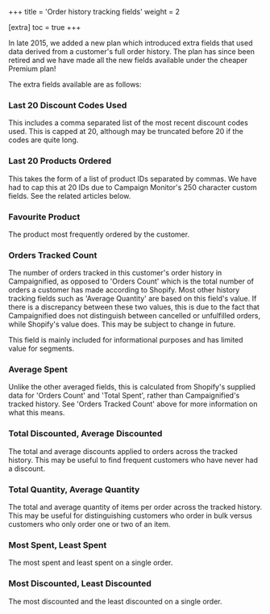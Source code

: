 +++
title = 'Order history tracking fields'
weight = 2

[extra]
toc = true
+++

In late 2015, we added a new plan which introduced extra fields that used data
derived from a customer's full order history. The plan has since been retired
and we have made all the new fields available under the cheaper Premium plan!

The extra fields available are as follows:

### Last 20 Discount Codes Used

This includes a comma separated list of the most recent discount codes used.
This is capped at 20, although may be truncated before 20 if the codes are quite
long.

### Last 20 Products Ordered

This takes the form of a list of product IDs separated by commas. We have had to
cap this at 20 IDs due to Campaign Monitor's 250 character custom fields. See
the related articles below.

### Favourite Product

The product most frequently ordered by the customer.

### Orders Tracked Count

The number of orders tracked in this customer's order history in Campaignified,
as opposed to 'Orders Count' which is the total number of orders a customer has
made according to Shopify. Most other history tracking fields such as 'Average
Quantity' are based on this field's value. If there is a discrepancy between
these two values, this is due to the fact that Campaignified does not
distinguish between cancelled or unfulfilled orders, while Shopify's value does.
This may be subject to change in future.

This field is mainly included for informational purposes and has limited value
for segments.

### Average Spent

Unlike the other averaged fields, this is calculated from Shopify's supplied
data for 'Orders Count' and 'Total Spent', rather than Campaignified's tracked
history. See 'Orders Tracked Count' above for more information on what this
means.

### Total Discounted, Average Discounted

The total and average discounts applied to orders across the tracked history.
This may be useful to find frequent customers who have never had a discount.

### Total Quantity, Average Quantity

The total and average quantity of items per order across the tracked history.
This may be useful for distinguishing customers who order in bulk versus
customers who only order one or two of an item.

### Most Spent, Least Spent

The most spent and least spent on a single order.

### Most Discounted, Least Discounted

The most discounted and the least discounted on a single order.
